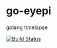 # go-eyepi
golang timelapse

[![Build Status](https://travis-ci.org/borevitzlab/go-eyepi.svg?branch=master)](https://travis-ci.org/borevitzlab/go-eyepi)
